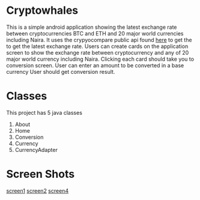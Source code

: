 # Cryptowhales

This is a simple android application showing the latest exchange rate between cryptocurrencies BTC and ETH and 20 major world currencies including Naira.
It uses the crypyocompare public api found [here](https://www.cryptocompare.com/) to get the to get the latest exchange rate. 
Users can create cards on the application screen to show the exchange rate between cryptocurrency and any of 20 major world 
currency including Naira. Clicking each card should take you to conversion screen. User can enter an amount to be converted in a base currency
User should get conversion result.

# Classes
This project has 5 java classes
1. About
2. Home
3. Conversion
4. Currency
5. CurrencyAdapter 


# Screen Shots

[screen1](screen_shots/cryptowhales_logo.png "cryptowhales_logo")
[screen2](screen_shots/Screenshot_20171021-133425.png "Conversion page Bitcoin")
[screen4](screen_shots/Screenshot_20171021-133446.png "Conversion page Ethereum")


